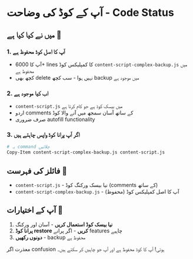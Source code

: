 # آپ کے کوڈ کی وضاحت - Code Status

## میں نے کیا کیا ہے 📝

### 1. **آپ کا اصل کوڈ محفوظ ہے**
- آپ کا 6000+ lines کا کمپلیکس کوڈ `content-script-complex-backup.js` میں محفوظ ہے
- کچھ بھی delete نہیں ہوا - سب کچھ backup میں موجود ہے

### 2. **اب کیا موجود ہے**
- `content-script.js` میں بیسک کوڈ ہے جو کام کرتا ہے
- اردو comments کے ساتھ آسان سمجھ میں آنے والا کوڈ
- صرف ضروری autofill functionality

### 3. **اگر آپ پرانا کوڈ واپس چاہتے ہیں**
```bash
# یہ command چلائیں
Copy-Item content-script-complex-backup.js content-script.js
```

## فائلز کی فہرست 📁
- `content-script.js` - نیا بیسک ورکنگ کوڈ (comments کے ساتھ)
- `content-script-complex-backup.js` - آپ کا اصل کمپلیکس کوڈ (محفوظ)

## آپ کے اختیارات 🎯
1. **نیا بیسک کوڈ استعمال کریں** - آسان اور ورکنگ
2. **پرانا کوڈ restore کریں** - اگر پرانے features چاہیے
3. **دونوں رکھیں** - backup محفوظ ہے

معذرت اگر confusion ہوئی! آپ کا کوڈ محفوظ ہے اور آپ جو چاہیں کر سکتے ہیں۔
